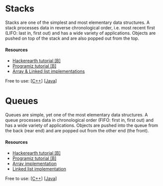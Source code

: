 # Stacks

Stacks are one of the simplest and most elementary data structures. A stack processes data in reverse chronological order, i.e. most recent first (LIFO: last in, first out) and has a wide variety of applications. Objects are pushed on top of the stack and are also popped out from the top.

#### Resources
* [Hackerearth tutorial [B]](https://www.hackerearth.com/practice/data-structures/stacks/basics-of-stacks/tutorial/)
* [Programiz tutorial [B]](https://www.programiz.com/dsa/stack)
* [Array & Linked list implementations](https://www.geeksforgeeks.org/stack-data-structure-introduction-program/)

Free to use: [[C++](https://www.geeksforgeeks.org/stack-in-cpp-stl/)] [[Java](https://www.geeksforgeeks.org/stack-class-in-java/)]


# Queues

Queues are simple, yet one of the most elementary data structures. A queue processes data in chronological order (FIFO: first in, first out) and has a wide variety of applications. Objects are pushed into the queue from the back (rear end) and are popped out from the other end (the front).

#### Resources
* [Hackerearth tutorial [B]](https://www.hackerearth.com/practice/data-structures/queues/basics-of-queues/tutorial/)
* [Programiz tutorial [B]](https://www.programiz.com/dsa/queue)
* [Array implementation](https://www.geeksforgeeks.org/queue-set-1introduction-and-array-implementation/)
* [Linked list implementation](https://www.geeksforgeeks.org/queue-linked-list-implementation/)

Free to use: [[C++](https://www.geeksforgeeks.org/queue-cpp-stl/)] [[Java](https://www.geeksforgeeks.org/queue-interface-java/)]
